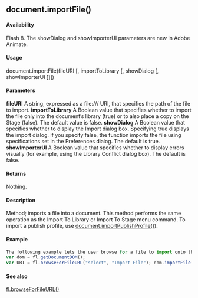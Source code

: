 ## document.importFile()

#### Availability

Flash 8. The showDialog and showImporterUI parameters are new in Adobe Animate.

#### Usage

document.importFile(fileURI \[, importToLibrary \[, showDialog \[, showImporterUI \]\]\])

#### Parameters

**fileURI** A string, expressed as a file:/// URI, that specifies the path of the file to import.
**importToLibrary** A Boolean value that specifies whether to import the file only into the document’s library (true) or to also place a copy on the Stage (false). The default value is false.
**showDialog** A Boolean value that specifies whether to display the Import dialog box. Specifying true displays the import dialog. If you specify false, the function imports the file using specifications set in the Preferences dialog. The default is true.
**showImporterUI** A Boolean value that specifies whether to display errors visually (for example, using the Library Conflict dialog box). The default is false.

#### Returns

Nothing.

#### Description

Method; imports a file into a document. This method performs the same operation as the Import To Library or Import To Stage menu command. To import a publish profile, use [document.importPublishProfile()](#!wielmic/developers-animatesdk-docs/test/Document_object/docume94.md)).

#### Example

```javascript
The following example lets the user browse for a file to import onto the Stage:
var dom = fl.getDocumentDOM();
var URI = fl.browseForFileURL("select", "Import File"); dom.importFile(URI);

```
#### See also

[fl.browseForFileURL()](#!wielmic/developers-animatesdk-docs/test/flash_object_(fl)/fl3.md)

<span id="document.importPublishProfile()" class="anchor"></span>
